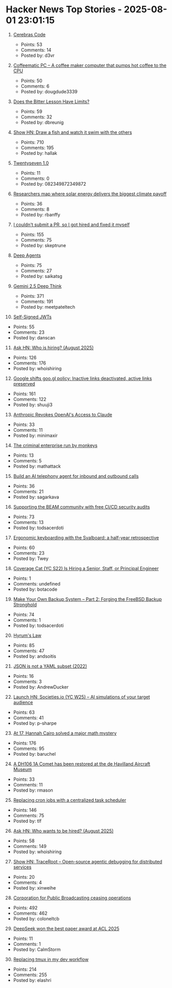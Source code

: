 # Hacker News Top Stories - 2025-08-01 23:01:15

1. [Cerebras Code](https://www.cerebras.ai/blog/introducing-cerebras-code)
   - Points: 53
   - Comments: 14
   - Posted by: d3vr

2. [Coffeematic PC – A coffee maker computer that pumps hot coffee to the CPU](https://www.dougmacdowell.com/coffeematic-pc.html)
   - Points: 50
   - Comments: 6
   - Posted by: dougdude3339

3. [Does the Bitter Lesson Have Limits?](https://www.dbreunig.com/2025/08/01/does-the-bitter-lesson-have-limits.html)
   - Points: 59
   - Comments: 32
   - Posted by: dbreunig

4. [Show HN: Draw a fish and watch it swim with the others](https://drawafish.com)
   - Points: 710
   - Comments: 195
   - Posted by: hallak

5. [Twentyseven 1.0](https://blog.poisson.chat/posts/2025-08-01-twentyseven.html)
   - Points: 11
   - Comments: 0
   - Posted by: 082349872349872

6. [Researchers map where solar energy delivers the biggest climate payoff](https://www.rutgers.edu/news/researchers-map-where-solar-energy-delivers-biggest-climate-payoff)
   - Points: 36
   - Comments: 8
   - Posted by: rbanffy

7. [I couldn't submit a PR, so I got hired and fixed it myself](https://www.skeptrune.com/posts/doing-the-little-things/)
   - Points: 155
   - Comments: 75
   - Posted by: skeptrune

8. [Deep Agents](https://blog.langchain.com/deep-agents/)
   - Points: 75
   - Comments: 27
   - Posted by: saikatsg

9. [Gemini 2.5 Deep Think](https://blog.google/products/gemini/gemini-2-5-deep-think/)
   - Points: 371
   - Comments: 191
   - Posted by: meetpateltech

10. [Self-Signed JWTs](https://www.selfref.com/self-signed-jwts)
   - Points: 55
   - Comments: 23
   - Posted by: danscan

11. [Ask HN: Who is hiring? (August 2025)](undefined)
   - Points: 126
   - Comments: 176
   - Posted by: whoishiring

12. [Google shifts goo.gl policy: Inactive links deactivated, active links preserved](https://blog.google/technology/developers/googl-link-shortening-update/)
   - Points: 161
   - Comments: 122
   - Posted by: shuuji3

13. [Anthropic Revokes OpenAI's Access to Claude](https://www.wired.com/story/anthropic-revokes-openais-access-to-claude/)
   - Points: 33
   - Comments: 11
   - Posted by: minimaxir

14. [The criminal enterprise run by monkeys](https://www.wsj.com/lifestyle/monkeys-thieves-bali-temple-0b63a432)
   - Points: 13
   - Comments: 5
   - Posted by: mathattack

15. [Build an AI telephony agent for inbound and outbound calls](https://github.com/videosdk-community/ai-telephony-demo)
   - Points: 36
   - Comments: 21
   - Posted by: sagarkava

16. [Supporting the BEAM community with free CI/CD security audits](https://www.erlang-solutions.com/blog/supporting-the-beam-community-with-free-ci-cd-security-audits/)
   - Points: 73
   - Comments: 13
   - Posted by: todsacerdoti

17. [Ergonomic keyboarding with the Svalboard: a half-year retrospective](https://twey.io/hci/svalboard/)
   - Points: 60
   - Comments: 23
   - Posted by: Twey

18. [Coverage Cat (YC S22) Is Hiring a Senior, Staff, or Principal Engineer](https://www.coveragecat.com/careers/engineering/software-engineer)
   - Points: 1
   - Comments: undefined
   - Posted by: botacode

19. [Make Your Own Backup System – Part 2: Forging the FreeBSD Backup Stronghold](https://it-notes.dragas.net/2025/07/29/make-your-own-backup-system-part-2-forging-the-freebsd-backup-stronghold/)
   - Points: 74
   - Comments: 1
   - Posted by: todsacerdoti

20. [Hyrum's Law](https://www.hyrumslaw.com)
   - Points: 85
   - Comments: 47
   - Posted by: andsoitis

21. [JSON is not a YAML subset (2022)](https://john-millikin.com/json-is-not-a-yaml-subset)
   - Points: 16
   - Comments: 3
   - Posted by: AndrewDucker

22. [Launch HN: Societies.io (YC W25) – AI simulations of your target audience](undefined)
   - Points: 63
   - Comments: 41
   - Posted by: p-sharpe

23. [At 17, Hannah Cairo solved a major math mystery](https://www.quantamagazine.org/at-17-hannah-cairo-solved-a-major-math-mystery-20250801/)
   - Points: 176
   - Comments: 95
   - Posted by: baruchel

24. [A DH106 1A Comet has been restored at the de Havilland Aircraft Museum](https://www.cnn.com/travel/de-havilland-comet-dh106-first-passenger-jet)
   - Points: 33
   - Comments: 11
   - Posted by: rmason

25. [Replacing cron jobs with a centralized task scheduler](https://mayhul.com/posts/scheduled-tasks/)
   - Points: 146
   - Comments: 75
   - Posted by: tlf

26. [Ask HN: Who wants to be hired? (August 2025)](undefined)
   - Points: 58
   - Comments: 149
   - Posted by: whoishiring

27. [Show HN: TraceRoot – Open-source agentic debugging for distributed services](https://github.com/traceroot-ai/traceroot)
   - Points: 20
   - Comments: 4
   - Posted by: xinweihe

28. [Corporation for Public Broadcasting ceasing operations](https://cpb.org/pressroom/Corporation-Public-Broadcasting-Addresses-Operations-Following-Loss-Federal-Funding)
   - Points: 492
   - Comments: 462
   - Posted by: coloneltcb

29. [DeepSeek won the best paper award at ACL 2025](https://arxiv.org/abs/2502.11089)
   - Points: 11
   - Comments: 1
   - Posted by: CalmStorm

30. [Replacing tmux in my dev workflow](https://bower.sh/you-might-not-need-tmux)
   - Points: 214
   - Comments: 255
   - Posted by: elashri

